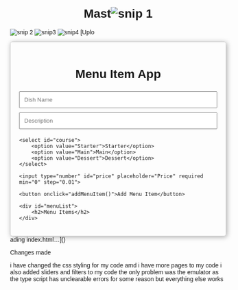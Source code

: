 # Mast![snip 1](https://github.com/user-attachments/assets/648ab0e6-28d3-4141-bd8d-4c2b383a9c45)
![snip 2](https://github.com/user-attachments/assets/71ea759b-91cd-46b1-acd4-6155ec51da78)
![snip3](https://github.com/user-attachments/assets/dd677e29-57c6-438a-ac8f-d6453b54c70b)
![snip4](https://github.com/user-attachments/assets/5f4575c0-e633-44d7-93f2-4f1af1a797aa)
[Uplo<!DOCTYPE html>
<html lang="en">
<head>
    <meta charset="UTF-8">
    <meta name="viewport" content="width=device-width, initial-scale=1.0">
    <title>Menu Item App</title>
    <style>
        body {
            font-family: Arial, sans-serif;
            margin: 20px;
        }
        .container {
            max-width: 600px;
            margin: auto;
            padding: 20px;
            border: 1px solid #ccc;
            border-radius: 5px;
            box-shadow: 2px 2px 12px #aaa;
        }
        h1 {
            text-align: center;
        }
        input, select, button {
            width: 100%;
            padding: 10px;
            margin: 5px 0;
        }
        #menuList {
            margin-top: 20px;
        }
        .menuItem {
            border: 1px solid #ccc;
            padding: 10px;
            margin-bottom: 10px;
            border-radius: 5px;
        }
    </style>
</head>
<body>

<div class="container">
    <h1>Menu Item App</h1>
    <input type="text" id="dishName" placeholder="Dish Name" required>
    <input type="text" id="description" placeholder="Description" required>
    
    <select id="course">
        <option value="Starter">Starter</option>
        <option value="Main">Main</option>
        <option value="Dessert">Dessert</option>
    </select>
    
    <input type="number" id="price" placeholder="Price" required min="0" step="0.01">

    <button onclick="addMenuItem()">Add Menu Item</button>

    <div id="menuList">
        <h2>Menu Items</h2>
    </div>
</div>

<script>
    function addMenuItem() {
        const dishName = document.getElementById('dishName').value;
        const description = document.getElementById('description').value;
        const course = document.getElementById('course').value;
        const price = parseFloat(document.getElementById('price').value);

        if (!dishName || !description || isNaN(price) || price < 0) {
            alert("Please fill all fields correctly.");
            return;
        }

        const menuItem = document.createElement('div');
        menuItem.classList.add('menuItem');
        menuItem.innerHTML = `
            <strong>Dish:</strong> ${dishName}<br>
            <strong>Description:</strong> ${description}<br>
            <strong>Course:</strong> ${course}<br>
            <strong>Price:</strong> $${price.toFixed(2)}
        `;

        document.getElementById('menuList').appendChild(menuItem);

        // Clear input fields
        document.getElementById('dishName').value = '';
        document.getElementById('description').value = '';
        document.getElementById('price').value = '';
        document.getElementById('course').value = 'Starter'; // Reset to default
    }
</script>

</body>
</html>ading index.html…]()

Changes made 

i have changed the css styling for my code amd i have more pages to my code i also added sliders and filters to my code the only problem was the emulator as the type script has unclearable errors for some reason but everything else works

